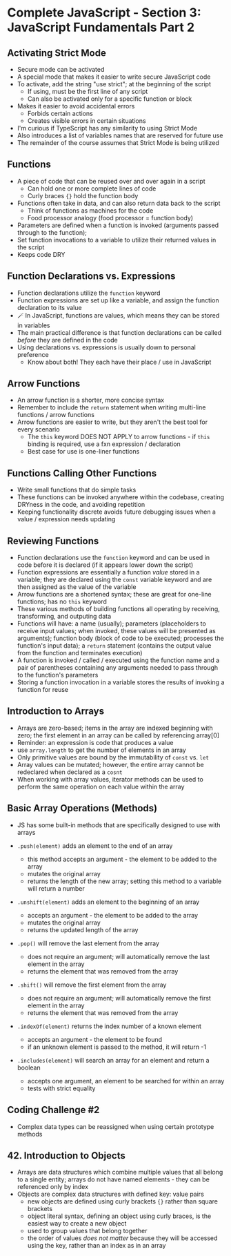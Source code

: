 # Complete JavaScript - Section 3: JavaScript Fundamentals Part 2

## Activating Strict Mode
* Secure mode can be activated
* A special mode that makes it easier to write secure JavaScript code
* To activate, add the string "use strict"; at the beginning of the script
  * If using, must be the first line of any script
  * Can also be activated only for a specific function or block
* Makes it easier to avoid accidental errors
  * Forbids certain actions
  * Creates visible errors in certain situations
* I'm curious if TypeScript has any similarity to using Strict Mode
* Also introduces a list of variables names that are reserved for future use
* The remainder of the course assumes that Strict Mode is being utilized

## Functions
* A piece of code that can be reused over and over again in a script
  * Can hold one or more complete lines of code
  * Curly braces `{}` hold the function body
* Functions often take in data, and can also return data back to the script
  * Think of functions as machines for the code
  * Food processor analogy (food processor = function body)
* Parameters are defined when a function is invoked (arguments passed through to the function);
* Set function invocations to a variable to utilize their returned values in the script
* Keeps code DRY

## Function Declarations vs. Expressions
* Function declarations utilize the `function` keyword
* Function expressions are set up like a variable, and assign the function declaration to its value
* 🪄 In JavaScript, functions are values, which means they can be stored in variables
* The main practical difference is that function declarations can be called *before* they are defined in the code
* Using declarations vs. expressions is usually down to personal preference
  * Know about both! They each have their place / use in JavaScript

## Arrow Functions
* An arrow function is a shorter, more concise syntax
* Remember to include the `return` statement when writing multi-line functions / arrow functions
* Arrow functions are easier to write, but they aren't the best tool for every scenario
  * The `this` keyword DOES NOT APPLY to arrow functions - if `this` binding is required, use a fxn expression / declaration
  * Best case for use is one-liner functions

## Functions Calling Other Functions
* Write small functions that do simple tasks
* These functions can be invoked anywhere within the codebase, creating DRYness in the code, and avoiding repetition
* Keeping functionality discrete avoids future debugging issues when a value / expression needs updating

## Reviewing Functions
* Function declarations use the `function` keyword and can be used in code before it is declared (if it appears lower down the script)
* Function expressions are essentially a function *value* stored in a variable; they are declared using the `const` variable keyword and are then assigned as the value of the variable
* Arrow functions are a shortened syntax; these are great for one-line functions; has no `this` keyword
* These various methods of building functions all operating by receiving, transforming, and outputing data
* Functions will have: a name (usually); parameters (placeholders to receive input values; when invoked, these values will be presented as arguments); function body (block of code to be executed; processes the function's input data); a `return` statement (contains the output value from the function and terminates execution)
* A function is invoked / called / executed using the function name and a pair of parentheses containing any arguments needed to pass through to the function's parameters
* Storing a function invocation in a variable stores the results of invoking a function for reuse

## Introduction to Arrays
* Arrays are zero-based; items in the array are indexed beginning with zero; the first element in an array can be called by referencing array[0]
* Reminder: an expression is code that produces a value
* use `array.length` to get the number of elements in an array
* Only primitive values are bound by the immutability of `const` vs. `let`
* Array values can be mutated; however, the entire array cannot be redeclared when declared as a `cosnt`
* When working with array values, iterator methods can be used to perform the same operation on each value within the array

## Basic Array Operations (Methods)
* JS has some built-in methods that are specifically designed to use with arrays
* `.push(element)` adds an element to the end of an array
  * this method accepts an argument - the element to be added to the array
  * mutates the original array
  * returns the length of the new array; setting this method to a variable will return a number

* `.unshift(element)` adds an element to the beginning of an array
  * accepts an argument - the element to be added to the array
  * mutates the original array
  * returns the updated length of the array

* `.pop()` will remove the last element from the array
  * does not require an argument; will automatically remove the last element in the array
  * returns the element that was removed from the array

* `.shift()` will remove the first element from the array
  * does not require an argument; will automatically remove the first element in the array
  * returns the element that was removed from the array

* `.indexOf(element)` returns the index number of a known element
  * accepts an argument - the element to be found
  * if an unknown element is passed to the method, it will return -1

* `.includes(element)` will search an array for an element and return a boolean
  * accepts one argument, an element to be searched for within an array
  * tests with strict equality

## Coding Challenge #2
* Complex data types can be reassigned when using certain prototype methods

## 42. Introduction to Objects
* Arrays are data structures which combine multiple values that all belong to a single entity; arrays do not have named elements - they can be referenced only by index
* Objects are complex data structures with defined key: value pairs
  * new objects are defined using curly brackets `{}` rather than square brackets
  * object literal syntax, defining an object using curly braces, is the easiest way to create a new object
  * used to group values that belong together
  * the order of values *does not matter* because they will be accessed using the key, rather than an index as in an array
  